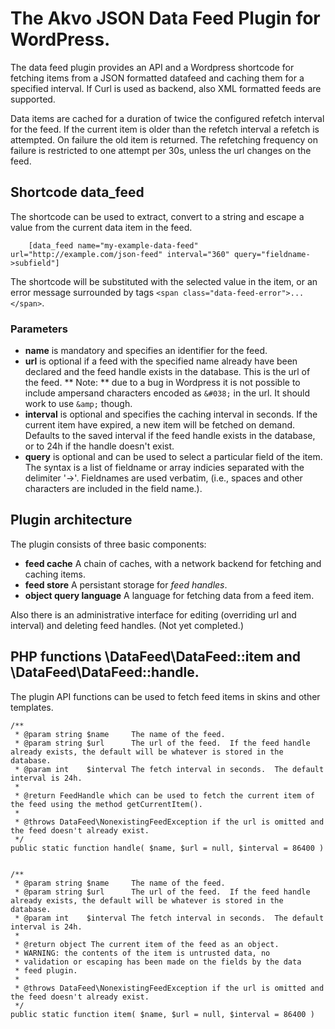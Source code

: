 The Akvo JSON Data Feed Plugin for WordPress.
=============================================

The data feed plugin provides an API and a Wordpress shortcode for
fetching items from a JSON formatted datafeed and caching them for a
specified interval.  If Curl is used as backend, also XML formatted
feeds are supported.

Data items are cached for a duration of twice the configured refetch
interval for the feed.  If the current item is older than the refetch
interval a refetch is attempted.  On failure the old item is returned.
The refetching frequency on failure is restricted to one attempt per
30s, unless the url changes on the feed.


Shortcode data_feed
-------------------

The shortcode can be used to extract, convert to a string and escape a value from the current data item in the feed.

        [data_feed name="my-example-data-feed" url="http://example.com/json-feed" interval="360" query="fieldname->subfield"]

The shortcode will be substituted with the selected value in the item, or an error message surrounded by tags `<span class="data-feed-error">...</span>`.

### Parameters

* **name** is mandatory and specifies an identifier for the feed.
* **url** is optional if a feed with the specified name already have been declared and the feed handle exists in the database.  This is the url of the feed.  ** Note: **  due to a bug in Wordpress it is not possible to include ampersand characters encoded as `&#038;` in the url.  It should work to use `&amp;` though.
* **interval** is optional and specifies the caching interval in seconds.  If the current item have expired, a new item will be fetched on demand.  Defaults to the saved interval if the feed handle exists in the database, or to 24h if the handle doesn't exist.
* **query** is optional and can be used to select a particular field of the item.  The syntax is a list of fieldname or array indicies separated with the delimiter '->'.  Fieldnames are used verbatim, (i.e., spaces and other characters are included in the field name.).

Plugin architecture
-------------------

The plugin consists of three basic components:

* **feed cache** A chain of caches, with a network backend for fetching and caching items.
* **feed store** A persistant storage for *feed handles*.
* **object query language** A language for fetching data from a feed item.

Also there is an administrative interface for editing (overriding url and interval) and deleting feed handles.  (Not yet completed.)

PHP functions \DataFeed\DataFeed::item and \DataFeed\DataFeed::handle.
---------------------------------------------------------------------

The plugin API functions can be used to fetch feed items in skins and other templates.

	/**
	 * @param string $name     The name of the feed.
	 * @param string $url      The url of the feed.  If the feed handle already exists, the default will be whatever is stored in the database.
	 * @param int    $interval The fetch interval in seconds.  The default interval is 24h.
	 *
	 * @return FeedHandle which can be used to fetch the current item of the feed using the method getCurrentItem().
	 *
	 * @throws DataFeed\NonexistingFeedException if the url is omitted and the feed doesn't already exist.
	 */
	public static function handle( $name, $url = null, $interval = 86400 )


	/**
	 * @param string $name     The name of the feed.
	 * @param string $url      The url of the feed.  If the feed handle already exists, the default will be whatever is stored in the database.
	 * @param int    $interval The fetch interval in seconds.  The default interval is 24h.
	 *
	 * @return object The current item of the feed as an object.
	 * WARNING: the contents of the item is untrusted data, no
	 * validation or escaping has been made on the fields by the data
	 * feed plugin.
	 *
	 * @throws DataFeed\NonexistingFeedException if the url is omitted and the feed doesn't already exist.
	 */
	public static function item( $name, $url = null, $interval = 86400 )

